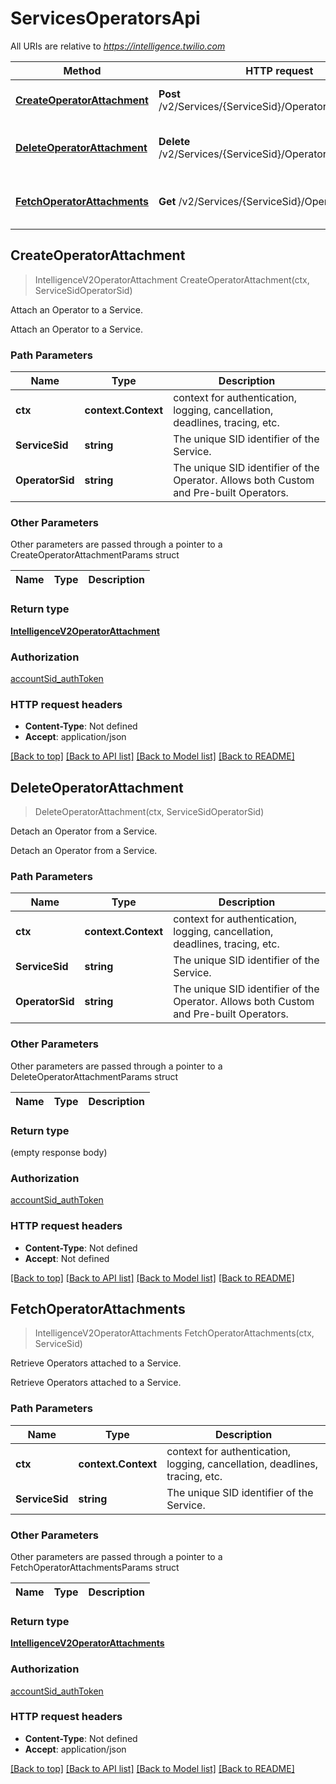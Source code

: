 # ServicesOperatorsApi

All URIs are relative to *https://intelligence.twilio.com*

Method | HTTP request | Description
------------- | ------------- | -------------
[**CreateOperatorAttachment**](ServicesOperatorsApi.md#CreateOperatorAttachment) | **Post** /v2/Services/{ServiceSid}/Operators/{OperatorSid} | Attach an Operator to a Service.
[**DeleteOperatorAttachment**](ServicesOperatorsApi.md#DeleteOperatorAttachment) | **Delete** /v2/Services/{ServiceSid}/Operators/{OperatorSid} | Detach an Operator from a Service.
[**FetchOperatorAttachments**](ServicesOperatorsApi.md#FetchOperatorAttachments) | **Get** /v2/Services/{ServiceSid}/Operators | Retrieve Operators attached to a Service.



## CreateOperatorAttachment

> IntelligenceV2OperatorAttachment CreateOperatorAttachment(ctx, ServiceSidOperatorSid)

Attach an Operator to a Service.

Attach an Operator to a Service.

### Path Parameters


Name | Type | Description
------------- | ------------- | -------------
**ctx** | **context.Context** | context for authentication, logging, cancellation, deadlines, tracing, etc.
**ServiceSid** | **string** | The unique SID identifier of the Service.
**OperatorSid** | **string** | The unique SID identifier of the Operator. Allows both Custom and Pre-built Operators.

### Other Parameters

Other parameters are passed through a pointer to a CreateOperatorAttachmentParams struct


Name | Type | Description
------------- | ------------- | -------------

### Return type

[**IntelligenceV2OperatorAttachment**](IntelligenceV2OperatorAttachment.md)

### Authorization

[accountSid_authToken](../README.md#accountSid_authToken)

### HTTP request headers

- **Content-Type**: Not defined
- **Accept**: application/json

[[Back to top]](#) [[Back to API list]](../README.md#documentation-for-api-endpoints)
[[Back to Model list]](../README.md#documentation-for-models)
[[Back to README]](../README.md)


## DeleteOperatorAttachment

> DeleteOperatorAttachment(ctx, ServiceSidOperatorSid)

Detach an Operator from a Service.

Detach an Operator from a Service.

### Path Parameters


Name | Type | Description
------------- | ------------- | -------------
**ctx** | **context.Context** | context for authentication, logging, cancellation, deadlines, tracing, etc.
**ServiceSid** | **string** | The unique SID identifier of the Service.
**OperatorSid** | **string** | The unique SID identifier of the Operator. Allows both Custom and Pre-built Operators.

### Other Parameters

Other parameters are passed through a pointer to a DeleteOperatorAttachmentParams struct


Name | Type | Description
------------- | ------------- | -------------

### Return type

 (empty response body)

### Authorization

[accountSid_authToken](../README.md#accountSid_authToken)

### HTTP request headers

- **Content-Type**: Not defined
- **Accept**: Not defined

[[Back to top]](#) [[Back to API list]](../README.md#documentation-for-api-endpoints)
[[Back to Model list]](../README.md#documentation-for-models)
[[Back to README]](../README.md)


## FetchOperatorAttachments

> IntelligenceV2OperatorAttachments FetchOperatorAttachments(ctx, ServiceSid)

Retrieve Operators attached to a Service.

Retrieve Operators attached to a Service.

### Path Parameters


Name | Type | Description
------------- | ------------- | -------------
**ctx** | **context.Context** | context for authentication, logging, cancellation, deadlines, tracing, etc.
**ServiceSid** | **string** | The unique SID identifier of the Service.

### Other Parameters

Other parameters are passed through a pointer to a FetchOperatorAttachmentsParams struct


Name | Type | Description
------------- | ------------- | -------------

### Return type

[**IntelligenceV2OperatorAttachments**](IntelligenceV2OperatorAttachments.md)

### Authorization

[accountSid_authToken](../README.md#accountSid_authToken)

### HTTP request headers

- **Content-Type**: Not defined
- **Accept**: application/json

[[Back to top]](#) [[Back to API list]](../README.md#documentation-for-api-endpoints)
[[Back to Model list]](../README.md#documentation-for-models)
[[Back to README]](../README.md)

